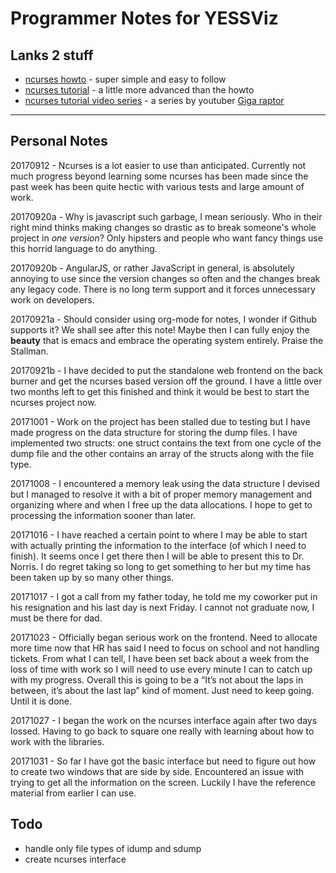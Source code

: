 # Programmer Notes for YESSViz

## Lanks 2 stuff
- [ncurses howto](http://tldp.org/HOWTO/NCURSES-Programming-HOWTO/index.html) - super simple and easy to follow
- [ncurses tutorial](http://edlinuxeditor.blogspot.com/p/ncurses-library-tutorial.html) - a little more advanced than the howto
- [ncurses tutorial video series](https://youtu.be/2tWN6ntNo4w) - a series by youtuber [Giga raptor](https://www.youtube.com/channel/UCWM9F4d53xWCNcpixy9WIBA)

---

##  Personal Notes

20170912 - Ncurses is a lot easier to use than anticipated.  Currently not much progress beyond learning some ncurses has been made since the past week has been quite hectic with various tests and large amount of work. 

20170920a - Why is javascript such garbage, I mean seriously. Who in their right mind thinks making changes so drastic as to break someone's whole project in _one version_? Only hipsters and people who want fancy things use this horrid language to do anything.

20170920b - AngularJS, or rather JavaScript in general, is absolutely annoying to use since the version changes so often and the changes break any legacy code. There is no long term support and it forces unnecessary work on developers.  

20170921a - Should consider using org-mode for notes, I wonder if Github supports it? We shall see after this note! Maybe then I can fully enjoy the **beauty** that is emacs and embrace the operating system entirely. Praise the Stallman.

20170921b - I have decided to put the standalone web frontend on the back burner and get the ncurses based version off the ground. I have a little over two months left to get this finished and think it would be best to start the ncurses project now.

20171001 - Work on the project has been stalled due to testing but I have made progress on the data structure for storing the dump files. I have implemented two structs: one struct contains the text from one cycle of the dump file and the other contains an array of the structs along with the file type.

20171008 - I encountered a memory leak using the data structure I devised but I managed to resolve it with a bit of proper memory management and organizing where and when I free up the data allocations. I hope to get to processing the information sooner than later.

20171016 - I have reached a certain point to where I may be able to start with actually printing the information to the interface (of which I need to finish). It seems once I get there then I will be able to present this to Dr. Norris. I do regret taking so long to get something to her but my time has been taken up by so many other things.

20171017 - I got a call from my father today, he told me my coworker put in his resignation and his last day is next Friday. I cannot not graduate now, I must be there for dad.

20171023 - Officially began serious work on the frontend. Need to allocate more time now that HR has said I need to focus on school and not handling tickets. From what I can tell, I have been set back about a week from the loss of time with work so I will need to use every minute I can to catch up with my progress. Overall this is going to be a “It’s not about the laps in between, it’s about the last lap” kind of moment. Just need to keep going. Until it is done.

20171027 - I began the work on the ncurses interface again after two days lossed. Having to go back to square one really with learning about how to work with the libraries.

20171031 - So far I have got the basic interface but need to figure out how to create two windows that are side by side. Encountered an issue with trying to get all the information on the screen. Luckily I have the reference material from earlier I can use. 

## Todo

- handle only file types of idump and sdump
- create ncurses interface